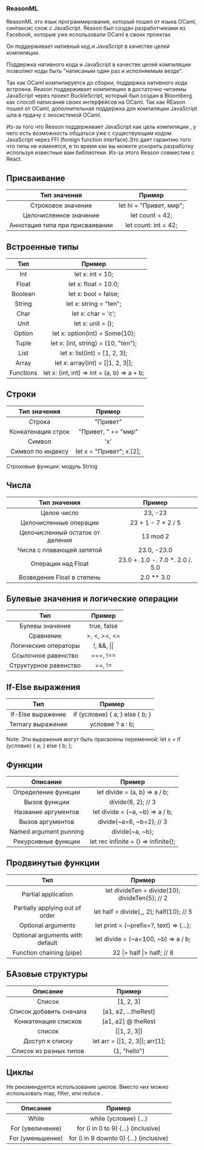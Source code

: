 ### ReasonML

ReasonML это язык программирования, который пошел от языка OCaml, синтаксис схож с JavaScript. Reason был создан разработчиками из Facebook, которые уже использовали OCaml в своих проектах

Он поддерживает нативный код и JavaScript в качестве целей компиляции.

Поддержка нативного кода и JavaScript в качестве целей компиляции позволяет коды быть "написаным один раз и исполняемым везде".

Так как OCaml компилируется до сборки, поддержка нативного кода встроена. Reason поддерживает компиляцию в достаточно читаемы JavaScript через проект BuckleScript, который был создан в Bloomberg как способ написания своих интерфейсов на OCaml. Так как REason пошел от OCaml, дополнительная поддержка для компиляции JavaScript шла в прдачу с экосистемой OCaml.

Из-за того что Reason поддерживает JavaScript как цель компиляции , у него есть возможность общаться уже с существующим кодом JavaScript через FFI (foreign function interface).Это дает гарантию того что типы не изменятся, в то время как вы можете ускорить разработку используя известные вам библиотеки. Из-за этого Reason совместим с React.

## Присваивание

| Тип значения |	Пример |
| :---: | :---: | 
| Строковое значение |	let hi = "Привет, мир"; |
| Целочисленное значение	|let count = 42; |
| Аннотация типа при присваивании |	let count: int = 42; |

## Встроенные типы

|Тип|	Пример|
| :---: | :---: |
|Int|	let x: int = 10;|
|Float|	let x: float = 10.0;|
|Boolean|	let x: bool = false;|
|String	|let x: string = "ten";|
|Char|	let x: char = 'c';|
|Unit|	let x: unit = ();|
|Option	|let x: option(int) = Some(10);|
|Tuple|	let x: (int, string) = (10, "ten");|
|List	|let x: list(int) = [1, 2, 3];|
|Array|	let x: array(int) = [&#124;1, 2, 3&#124;];|
|Functions|	let x: (int, int) => int = (a, b) => a + b;|

## Строки

|Тип значения	|Пример|
| :---: | :---: |
|Строка	|"Привет"|
|Конкатенация строк|	"Привет, " ++ "мир"|
|Символ|	'x'|
|Символ по индексу|	let x = "Привет"; x.[2];|

Строковые функции: модуль String

## Числа

|Тип значения|	Пример|
| :---: | :---: |
|Целое число|	23, -23|
|Целочисленные операции|	23 + 1 - 7 * 2 / 5|
|Целочисленный остаток от деления|	13 mod 2|
|Числа с плавающей запятой|	23.0, -23.0|
|Операции над Float	|23.0 +. 1.0 -. 7.0 *. 2.0 /. 5.0|
|Возведение Float в степень|	2.0 ** 3.0|

## Булевые значения и логические операции

|Тип|	Пример|
| :---: | :---: |
|Булевы значения|	true, false|
|Сравнение|	>, <, >=, <=|
|Логические операторы|	!, &&, &#124;&#124;|
|Ссылочное равенство|	===, !==|
|Структурное равенство|	==, !=|

## If-Else выражения 

|Тип|	Пример|
| :---: | :---: |
|If-Else выражение|	if (условие) { a; } else { b; }|
|Ternary выражение|	условие ? a : b;|

Note: Эти выражения могут быть присвоены переменной: let x = if (условие) { a; } else { b; };

## Функции 

|Описание|	Пример|
| :---: | :---: |
|Определение функции	|let divide = (a, b) => a / b;|
|Вызов функции	|divide(6, 2); // 3|
|Название аргументов|	let divide = (~a, ~b) => a / b;|
|Вызов аргументов|	divide(~a=6, ~b=2); // 3|
|Named argument punning	|divide(~a, ~b);|
|Рекурсивные функции|	let rec infinite = () => infinite();|

## Продвинутые функции

|Тип|	Пример|
| :---: | :---: |
|Partial application	|let divideTen = divide(10); divideTen(5); // 2|
|Partially applying out of order|	let half = divide(_, 2); half(10); // 5|
|Optional arguments|	let print = (~prefix=?, text) => {...};|
|Optional arguments with default|	let divide = (~a=100, ~b) => a / b;|
|Function chaining (pipe)|	32 &#124;> half &#124;> half; // 8|

## БАзовые структуры

|Описание	|Пример|
| :---: | :---: |
|Список|	[1, 2, 3]|
|Список добавить сначала|	[a1, a2, ...theRest]|
|Конкатенация списков	|[a1, a2] @ theRest|
|список|	[&#124;1, 2, 3&#124;]|
|Доступ к списку	|let arr = [&#124;1, 2, 3&#124;]; arr[1];|
|Список из разных типов|	(1, "hello")|

## Циклы

Не рекомендуется использование циклов. Вместо них можно использовать map, filter, или reduce .

|Описание	|Пример|
| :---: | :---: |
|While|	while (условие) {...}|
|For (увеличение)|for (i in 0 to 9) {...} (inclusive)|
|For (уменьшение)|	for (i in 9 downto 0) {...} (inclusive)|



